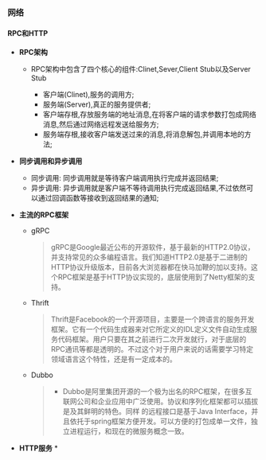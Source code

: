 ### 网络

#### RPC和HTTP

* **RPC架构**

  * RPC架构中包含了四个核心的组件:Clinet,Sever,Client Stub以及Server Stub

    * 客户端(Clinet),服务的调用方;
    * 服务端(Server),真正的服务提供者;
    * 客户端存根,存放服务端的地址消息,在将客户端的请求参数打包成网络消息,然后通过网络远程发送给服务方;
    * 服务端存根,接收客户端发送过来的消息,将消息解包,并调用本地的方法;

* **同步调用和异步调用**

  * 同步调用: 同步调用就是等待客户端调用执行完成并返回结果;
  * 异步调用:  异步调用就是客户端不等待调用执行完成返回结果,不过依然可以通过回调函数等接收到返回结果的通知;

* **主流的RPC框架**

    * gRPC

      > gRPC是Google最近公布的开源软件，基于最新的HTTP2.0协议，并支持常见的众多编程语言。我们知道HTTP2.0是基于二进制的HTTP协议升级版本，目前各大浏览器都在快马加鞭的加以支持。这个RPC框架是基于HTTP协议实现的，底层使用到了Netty框架的支持。

    * Thrift

      > Thrift是Facebook的一个开源项目，主要是一个跨语言的服务开发框架。它有一个代码生成器来对它所定义的IDL定义文件自动生成服务代码框架。用户只要在其之前进行二次开发就行，对于底层的RPC通讯等都是透明的。不过这个对于用户来说的话需要学习特定领域语言这个特性，还是有一定成本的。

    * Dubbo

      > - Dubbo是阿里集团开源的一个极为出名的RPC框架，在很多互联网公司和企业应用中广泛使用。协议和序列化框架都可以插拔是及其鲜明的特色。同样 的远程接口是基于Java Interface，并且依托于spring框架方便开发。可以方便的打包成单一文件，独立进程运行，和现在的微服务概念一致。

* **HTTP服务**
  * 